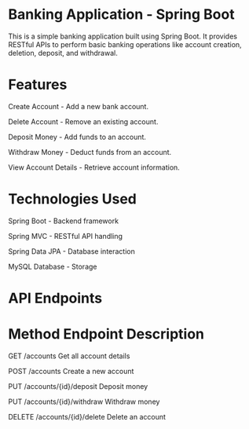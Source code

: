 # Banking Application - Spring Boot
This is a simple banking application built using Spring Boot. It provides RESTful APIs to perform basic banking operations like account creation, deletion, deposit, and withdrawal.

# Features
Create Account - Add a new bank account.

Delete Account - Remove an existing account.

Deposit Money - Add funds to an account.

Withdraw Money - Deduct funds from an account.

View Account Details - Retrieve account information.

# Technologies Used
Spring Boot - Backend framework

Spring MVC - RESTful API handling

Spring Data JPA - Database interaction

MySQL Database - Storage


# API Endpoints
# Method	      Endpoint	                         Description
   GET	       /accounts	                   Get all account details
   
   POST	       /accounts	                   Create a new account
   
   PUT	      /accounts/{id}/deposit	       Deposit money
   
   PUT	      /accounts/{id}/withdraw	       Withdraw money
   
  DELETE	    /accounts/{id}/delete	         Delete an account
